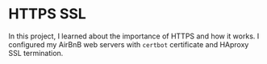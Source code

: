 # HTTPS SSL

In this project, I learned about the importance of HTTPS and how it works. I
configured my AirBnB web servers with `certbot` certificate and HAproxy
SSL termination.

 
